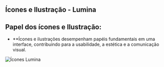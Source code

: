 ## Ícones e Ilustração - Lumina

## Papel dos ícones e Ilustração:

- **Ícones e ilustrações desempenham papéis fundamentais em uma interface, contribuindo para a usabilidade, a estética e a comunicação visual. 
<p align="center">
  
![Ícones Lumina](https://github.com/user-attachments/assets/f4e29201-50da-4b7a-a3c2-2ab805d6f853) 
</p>

